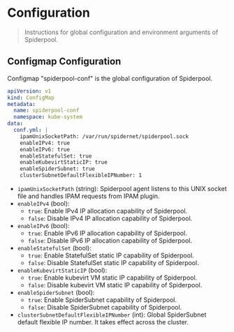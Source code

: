 # Configuration

> Instructions for global configuration and environment arguments of Spiderpool.

## Configmap Configuration

Configmap "spiderpool-conf" is the global configuration of Spiderpool.

```yaml
apiVersion: v1
kind: ConfigMap
metadata:
  name: spiderpool-conf
  namespace: kube-system
data:
  conf.yml: |
    ipamUnixSocketPath: /var/run/spidernet/spiderpool.sock
    enableIPv4: true
    enableIPv6: true
    enableStatefulSet: true
    enableKubevirtStaticIP: true
    enableSpiderSubnet: true
    clusterSubnetDefaultFlexibleIPNumber: 1
```

- `ipamUnixSocketPath` (string): Spiderpool agent listens to this UNIX socket file and handles IPAM requests from IPAM plugin.
- `enableIPv4` (bool):
  - `true`: Enable IPv4 IP allocation capability of Spiderpool.
  - `false`: Disable IPv4 IP allocation capability of Spiderpool.
- `enableIPv6` (bool):
  - `true`: Enable IPv6 IP allocation capability of Spiderpool.
  - `false`: Disable IPv6 IP allocation capability of Spiderpool.
- `enableStatefulSet` (bool):
  - `true`: Enable StatefulSet static IP capability of Spiderpool.
  - `false`: Disable StatefulSet static IP capability of Spiderpool.
- `enableKubevirtStaticIP` (bool):
  - `true`: Enable kubevirt VM static IP capability of Spiderpool.
  - `false`: Disable kubevirt VM static IP capability of Spiderpool.
- `enableSpiderSubnet` (bool):
  - `true`: Enable SpiderSubnet capability of Spiderpool.
  - `false`: Disable SpiderSubnet capability of Spiderpool.
- `clusterSubnetDefaultFlexibleIPNumber` (int): Global SpiderSubnet default flexible IP number. It takes effect across the cluster.

